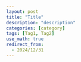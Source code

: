 ```yaml
---
layout: post
title: "Title"
description: "description"
categories: [category]
tags: [Tag1, Tag2]
use_math: true
redirect_from:
  - 2024/12/31
---
```

